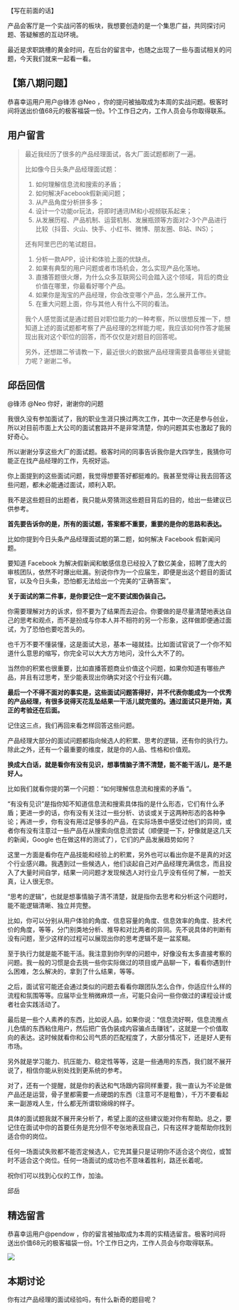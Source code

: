 【写在前面的话】

产品会客厅是一个实战问答的板块，我想要创造的是一个集思广益，共同探讨问题、答疑解惑的互动环境。

最近是求职跳槽的黄金时间，在后台的留言中，也随之出现了一些与面试相关的问题，今天我们就来一起看一看。

## 【第八期问题】

恭喜幸运用户用户@锋沛 @Neo ，你的提问被抽取成为本周的实战问题。极客时间将送出价值68元的极客福袋一份。1个工作日之内，工作人员会与你取得联系。

## 用户留言

> 最近我经历了很多的产品经理面试，各大厂面试题都刷了一遍。
>
> 比如像今日头条产品经理面试题：
>
> 1. 如何理解信息流和搜索的矛盾；
> 2. 如何解决Facebook假新闻问题；
> 3. 从产品角度分析拼多多；
> 4. 设计一个功能or玩法，将即时通讯IM和小视频联系起来；
> 5. 从发展历程、产品机制、运营机制、发展瓶颈等方面对2-3个产品进行比较（抖音、火山、快手、小红书、微博、朋友圈、B站、INS）；
>
> 还有阿里巴巴的笔试题目。
>
> 1. 分析一款APP，设计和体验上面的优缺点。
> 2. 如果有典型的用户问题或者市场机会，怎么实现产品化落地。
> 3. 直播答题很火爆，为什么众多互联网公司会踏入这个领域，背后的商业价值在哪里，你最看好哪个产品。
> 4. 如果你是淘宝的产品经理，你会改变哪个产品，怎么展开工作。
> 5. 在重大问题上面，你与其他人有什么不同的看法。
>
> 我个人感觉面试是通过题目对职位能力的一种考察，所以很想反推一下，想知道上述的面试题都考察了产品经理的怎样能力呢，我应该如何作答才能展现出我对这个职位的回答，而不仅仅是对题目的回答呢。
>
> 另外，还想跟二爷请教一下，最近很火的数据产品经理需要具备哪些关键能力呢？谢谢二爷。

## 邱岳回信

@锋沛 @Neo 你好，谢谢你的问题

我很久没有参加面试了，我的职业生涯只换过两次工作，其中一次还是参与创业，所以对目前市面上大公司的面试套路并不是非常清楚，你的问题其实也激起了我的好奇心。

所以谢谢分享这些大厂的面试题。极客时间的同事告诉我你是大四学生，我猜你可能正在找产品经理的工作，先祝好运。

你上面提到的这些面试问题，我觉得想要答好都挺难的。我甚至觉得让我去回答这些问题，都未必能通过面试，顺利入职。

我不是这些题目的出题者，我只能从旁猜测这些题目背后的目的，给出一些建议已供参考。

**首先要告诉你的是，所有的面试题，答案都不重要，重要的是你的思路和表达。**

比如你提到今日头条产品经理面试题的第二题，如何解决 Facebook 假新闻问题。

要知道 Facebook 为解决假新闻和敏感信息已经投入了数亿美金，招聘了庞大的审核团队，依然不时爆出纰漏。别说你作为一个应届生，即便是出这个题目的面试官，以及今日头条，恐怕都无法给出一个完美的“正确答案”。

**关于面试的第二件事，是你要记住一定不要试图伪装自己。**

你需要理解对方的诉求，但不要为了结果而去迎合。你要做的是尽量清楚地表达自己的思考和观点，而不是扮成与你本人并不相符的另一个形象，这样做即便通过面试，为了恐怕也要吃苦头的。

也千万不要不懂装懂，这是面试大忌，基本一碰就挂。比如面试官说了一个你不知道什么意思的缩写，你完全可以大大方方地问，没什么大不了的。

当然你的积累也很重要，比如直播答题商业价值这个问题，如果你知道有哪些产品，并且有过思考，至少能表现出你确实对这个行业有兴趣。

**最后一个不得不面对的事实是，这些面试问题答得好，并不代表你能成为一个优秀的产品经理，有很多说得天花乱坠结果一干活儿就完蛋的。通过面试只是开始，真正的考验还在后面。**

记住这三点，我们再回来看怎样回答这些问题。

产品经理大部分的面试问题都指向候选人的积累、思考的逻辑，还有你的执行力。除此之外，还有一个最重要的维度，就是你的人品、性格和价值观。

**换成大白话，就是看你有没有见识，想事情脑子清不清楚，能不能干活儿，是不是好人。**

比如我们就看你提的第一个问题：“如何理解信息流和搜索的矛盾 ”。

“有没有见识”是指你知不知道信息流和搜索具体指的是什么形态，它们有什么矛盾；更进一步的话，你有没有关注过一些分析、访谈或关于这两种形态的各种争论；再进一步，你有没有用过足够多的产品，在实际场景中感受过他们的异同，或者你有没有注意过一些产品在从搜索向信息流尝试（顺便提一下，好像就是这几天的新闻，Google 也在做这样的测试了），它们的产品发展趋势如何？

这里一方面是看你在产品技能和经验上的积累，另外也可以看出你是不是真的对这个行业感兴趣。我遇到过一些候选人，他们谈起自己对产品经理充满信念，而且投入了大量时间自学，结果一问问题才发现候选人对行业几乎没有任何了解，一脸天真，让人很无奈。

“思考的逻辑”，也就是想事情脑子清不清楚，就是指你去思考和分析这个问题时，能不能逻辑清晰、独立并完整。

比如，你可以分别从用户体验的角度、信息容量的角度、信息效率的角度、技术代价的角度，等等，分门别类地分析、推导和对比两者的异同。先不说具体的判断有没有问题，至少这样的过程可以展现出你的思考逻辑不是一盆浆糊。

至于执行力就是能不能干活。我注意到你列举的问题中，好像没有太多直接考察的问题。我一般的习惯是会去挑一些你实际做过的项目或产品聊一下，看看你遇到什么困难，怎么解决的，拿到了什么结果，等等。

之后，面试官可能还会通过类似的问题去看看你跟团队怎么合作，你适应什么样的流程和氛围等等。应届毕业生稍微麻烦一点，可能只会问一些你做过的课程设计或者社会实践活动了。

最后是一些个人素养的东西，比如说人品，如果你说：“信息流好啊，信息流推点儿色情的东西粘住用户，然后把广告伪装成内容骗点击赚钱”，这就是一个价值取向的表达。这时候就看你和公司气质的匹配程度了，大部分情况下，还是好人更有市场。

另外就是学习能力、抗压能力、稳定性等等，这是一些通用的东西，我们就不展开说了，相信你能从别处找到更系统的参考。

对了，还有一个提醒，就是你的表达和气场跟内容同样重要，我一直认为不论是做产品还是运营，骨子里都需要一点硬朗的东西（注意可不是粗鲁），千万不要看起来一副游戏人生，什么都无所谓软绵绵的样子。

具体的面试题我就不展开来分析了，希望上面的这些建议能对你有帮助。总之，要记住在面试中你的首要任务是充分但不夸张地表现自己，只有这样才能帮助你找到适合你的岗位。

任何一场面试失败都不能否定候选人，它充其量只是证明你不适合这个岗位，或暂时不适合这个岗位。任何一场面试的成功也不意味着胜利，路还长着呢。

祝你们可以找到心仪的工作，加油。

邱岳

## 精选留言

恭喜幸运用户@pendow ，你的留言被抽取成为本周的实精选留言。极客时间将送出价值68元的极客福袋一份。1个工作日之内，工作人员会与你取得联系。

![](https://static001.geekbang.org/resource/image/23/74/235ef7e9dbfcac4fb26b45cedacfa174.jpg?wh=750*4644)

## 本期讨论

你有过产品经理的面试经验吗，有什么新奇的题目呢？